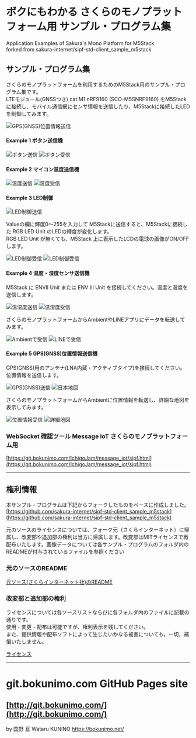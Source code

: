 # ボクにもわかる さくらのモノプラットフォーム用 サンプル・プログラム集
Application Examples of Sakura's Mono Platform for M5Stack  
forked from sakura-internet/sipf-std-client_sample_m5stack  

## サンプル・プログラム集
さくらのモノプラットフォームを利用するためのM5Stack用のサンプル・プログラム集です。  
LTEモジュール(GNSSつき) cat.M1 nRF9160 (SCO-M5SNRF9160) をM5Stackに接続し、モバイル通信網にセンサ情報を送信したり、M5Stackに接続したLEDを制御してみます。  

![GPS(GNSS)位置情報送信](/images/ex05_gnss.gif)


#### Example 1 ボタン送信機

![ボタン送信](/images/ex01_lcd01.gif)
![ボタン受信](/images/ex01_wstool.gif)

#### Example 2 マイコン温度送信機

![温度送信](/images/ex02_lcd01.gif)
![温度受信](/images/ex02_wstool.gif)

#### Example 3 LED制御

![LED制御送信](/images/ex03_wstool.gif)  

Valueの欄に輝度0～255を入力して M5Stackに送信すると、M5Stackに接続した RGB LED Unit のLEDの輝度が変化します。  
RGB LED Unit が無くても、M5Stack 上に表示したLCDの電球の画像がON/OFFします。

![LED制御受信](/images/ex03_lcd01.gif)
![LED制御受信](/images/ex03_lcd02.gif)

#### Example 4 温度・湿度センサ送信機

M5Stack に ENVⅡ Unit または ENV Ⅲ Unit を接続してください。温度と湿度を送信します。  

![温湿度送信](/images/ex04_lcd02.gif)
![温湿度受信](/images/ex04_wstool.gif)  

さくらのモノプラットフォームからAmbientやLINEアプリにデータを転送してみます。  

![Ambientで受信](/images/ex04_ambient.gif)
![LINEで受信](/images/ex04_line.gif)  

#### Example 5 GPS(GNSS)位置情報送信機

GPS(GNSS)用のアンテナ(LNA内蔵・アクティブタイプ)を接続してください。位置情報を送信します。  

![GPS(GNSS)送信](/images/ex05_lcd01.gif)
![日本地図](/images/ex05_lcd02.gif)

さくらのモノプラットフォームからAmbientに位置情報を転送し、詳細な地図を表示してみます。  

![位置情報受信](/images/ex05_wstool.gif)
![詳細地図](/images/ex05_ambient.gif)

### WebSocket 確認ツール Message IoT さくらのモノプラットフォーム用
  [https://git.bokunimo.com/IchigoJam/message_iot/sipf.html](https://git.bokunimo.com/IchigoJam/message_iot/sipf.html)

-------------------------------------------------------------------------------------------------------

## 権利情報

本サンプル・プログラムは下記からフォークしたものをベースに作成しました。  
  [https://github.com/sakura-internet/sipf-std-client_sample_m5stack](https://github.com/sakura-internet/sipf-std-client_sample_m5stack)

元のソースのライセンスについては、フォーク元（さくらインターネット）に帰属し、改変部や追加部の権利は当方に帰属します。改変部はMITライセンスで再配布いたします。画像データについては各サンプル・プログラムのフォルダ内のREADMEが付与されているファイルを参照ください  

### 元のソースのREADME

[元ソース(さくらインターネット社)のREADME](/README_sakura.md)

### 改変部と追加部の権利

ライセンスについては各ソースリストならびに各フォルダ内のファイルに記載の通りです。  
使用・変更・配布は可能ですが、権利表示を残してください。  
また、提供情報や配布ソフトによって生じたいかなる被害についても，一切，補償いたしません。  

[ライセンス](/LICENSE)

----------------------------------------------------------------
# git.bokunimo.com GitHub Pages site
[http://git.bokunimo.com/](http://git.bokunimo.com/)  
----------------------------------------------------------------

by 国野 亘 Wataru KUNINO <https://bokunimo.net/>
